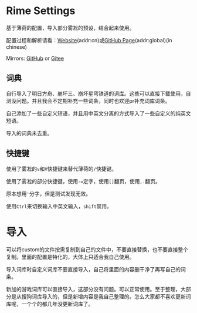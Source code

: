 # Rime Settings

基于薄荷的配置，导入部分雾凇的预设，结合起来使用。

配置过程和解析请看：[Website](https://blog.emptylight.cn/post/rime-input-method-configuration-z1snn)(addr:cn)或[GitHub Page](https://emptylight370.github.io/post/rime-input-method-configuration-z1snn)(addr:global)(in chinese)

Mirrors: [GitHub](https://github.com/emptylight370/rime-settings) or [Gitee](https://gitee.com/emptylight370/rime-settings)

## 词典

自行导入了明日方舟、崩坏三、崩坏星穹铁道的词库。这些可以直接下载使用，自测没问题。并且我会不定期补充一些词条，同时也欢迎pr补充词库词条。

自己添加了一些自定义短语，并且用中英文分离的方式导入了一些自定义的纯英文短语。

导入的词典未去重。

## 快捷键

使用了雾凇的`v`和`V`快捷键来替代薄荷的`/`快捷键。

使用了雾凇的部分快捷键，使用`-=`定字，使用`[]`翻页，使用`,.`翻页。

原本想用`'`分字，但是测试发现无效。

使用`Ctrl`来切换输入中英文输入，`shift`禁用。

# 导入

可以将custom的文件按需复制到自己的文件中，不要直接替换，也不要直接整个复制。里面的配置是特化的，大体上只适合我自己使用。

导入词库时自定义词库不要直接导入，自己将里面的内容删干净了再写自己的词条。

新加的游戏词库可以直接导入，这部分没有问题。可以正常使用。至于整理，大部分是从搜狗词库导入的，但是新增内容是我自己整理的。怎么大家都不喜欢更新词库呢，一个个的都几年没更新词库了。